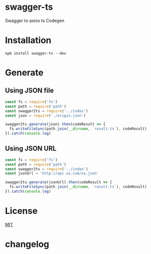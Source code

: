# swagger-ts
Swagger to axios ts Codegen

# Installation
```shell
npm install swagger-ts --dev
```
# Generate
## Using JSON file
```javascript
const fs = require('fs')
const path = require('path')
const swagger2ts = require('../index')
const json = require('./origin.json')

swagger2ts.generate(json).then(codeResult => {
  fs.writeFileSync(path.join(__dirname, `result.ts`), codeResult)
}).catch(console.log)
```
## Using JSON URL
```javascript
const fs = require('fs')
const path = require('path')
const swagger2ts = require('../index')
const jsonUrl = 'http://api.xx.com/xx.json'

swagger2ts.generate(jsonUrl).then(codeResult => {
  fs.writeFileSync(path.join(__dirname, `result.ts`), codeResult)
}).catch(console.log)
```

# License

[MIT](https://opensource.org/licenses/MIT)


# changelog
